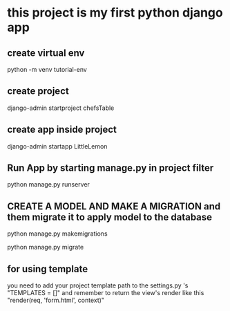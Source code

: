 # this project is my first python django app

## create virtual env

python -m venv tutorial-env

## create project

django-admin startproject chefsTable

## create app inside project

django-admin startapp LittleLemon

## Run App by starting manage.py in project filter

python manage.py runserver

## CREATE A MODEL AND MAKE A MIGRATION and them migrate it to apply model to the database

python manage.py makemigrations

python manage.py migrate

## for using template 
you need to add your project template path to the settings.py 's "TEMPLATES = []" and remember to return the view's render like this "render(req, 'form.html', context)"
